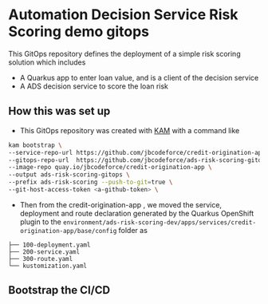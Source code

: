 # Automation Decision Service Risk Scoring demo gitops

This GitOps repository defines the deployment of a simple risk scoring solution which includes

* A Quarkus app to enter loan value, and is a client of the decision service
* A ADS decision service to score the loan risk

## How this was set up

* This GitOps repository was created with [KAM](https://github.com/redhat-developer/kam) with a command like

```sh
kam bootstrap \
--service-repo-url https://github.com/jbcodeforce/credit-origination-app \
--gitops-repo-url  https://github.com/jbcodeforce/ads-risk-scoring-gitops \
--image-repo quay.io/jbcodeforce/credit-origination-app \
--output ads-risk-scoring-gitops \
--prefix ads-risk-scoring --push-to-git=true \
--git-host-access-token <a-github-token> \
```

* Then from the credit-origination-app , we moved the service, deployment and  route declaration generated by the
Quarkus OpenShift plugin to the `environment/ads-risk-scoring-dev/apps/services/credit-origination-app/base/config` folder as

```
├── 100-deployment.yaml
├── 200-service.yaml
├── 300-route.yaml
└── kustomization.yaml
```

## Bootstrap the CI/CD

